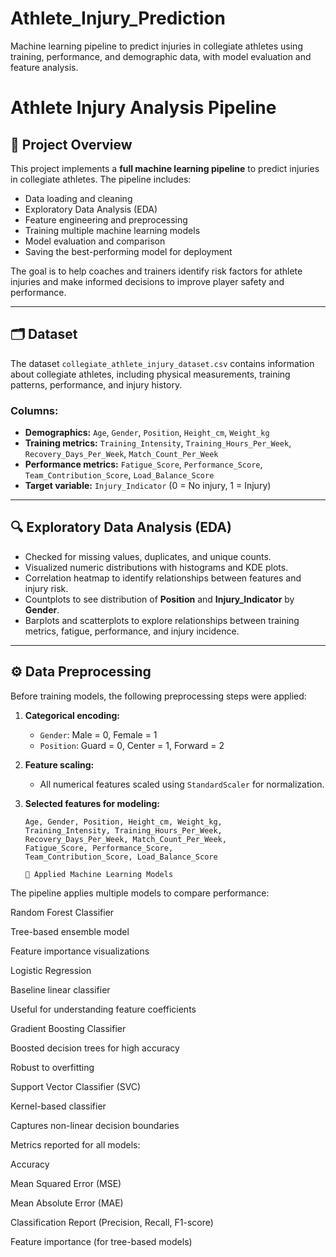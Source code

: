 # Athlete_Injury_Prediction
Machine learning pipeline to predict injuries in collegiate athletes using training, performance, and demographic data, with model evaluation and feature analysis.

# Athlete Injury Analysis Pipeline

## 📖 Project Overview
This project implements a **full machine learning pipeline** to predict injuries in collegiate athletes. The pipeline includes:

- Data loading and cleaning  
- Exploratory Data Analysis (EDA)  
- Feature engineering and preprocessing  
- Training multiple machine learning models  
- Model evaluation and comparison  
- Saving the best-performing model for deployment  

The goal is to help coaches and trainers identify risk factors for athlete injuries and make informed decisions to improve player safety and performance.

---

## 🗂 Dataset
The dataset `collegiate_athlete_injury_dataset.csv` contains information about collegiate athletes, including physical measurements, training patterns, performance, and injury history.

### Columns:
- **Demographics:** `Age`, `Gender`, `Position`, `Height_cm`, `Weight_kg`  
- **Training metrics:** `Training_Intensity`, `Training_Hours_Per_Week`, `Recovery_Days_Per_Week`, `Match_Count_Per_Week`  
- **Performance metrics:** `Fatigue_Score`, `Performance_Score`, `Team_Contribution_Score`, `Load_Balance_Score`  
- **Target variable:** `Injury_Indicator` (0 = No injury, 1 = Injury)

---

## 🔍 Exploratory Data Analysis (EDA)
- Checked for missing values, duplicates, and unique counts.  
- Visualized numeric distributions with histograms and KDE plots.  
- Correlation heatmap to identify relationships between features and injury risk.  
- Countplots to see distribution of **Position** and **Injury_Indicator** by **Gender**.  
- Barplots and scatterplots to explore relationships between training metrics, fatigue, performance, and injury incidence.

---

## ⚙️ Data Preprocessing
Before training models, the following preprocessing steps were applied:

1. **Categorical encoding:**
   - `Gender`: Male = 0, Female = 1  
   - `Position`: Guard = 0, Center = 1, Forward = 2  

2. **Feature scaling:**  
   - All numerical features scaled using `StandardScaler` for normalization.  

3. **Selected features for modeling:**
   ```text
   Age, Gender, Position, Height_cm, Weight_kg,
   Training_Intensity, Training_Hours_Per_Week,
   Recovery_Days_Per_Week, Match_Count_Per_Week,
   Fatigue_Score, Performance_Score,
   Team_Contribution_Score, Load_Balance_Score

   🤖 Applied Machine Learning Models

The pipeline applies multiple models to compare performance:

Random Forest Classifier

Tree-based ensemble model

Feature importance visualizations

Logistic Regression

Baseline linear classifier

Useful for understanding feature coefficients

Gradient Boosting Classifier

Boosted decision trees for high accuracy

Robust to overfitting

Support Vector Classifier (SVC)

Kernel-based classifier

Captures non-linear decision boundaries

Metrics reported for all models:

Accuracy

Mean Squared Error (MSE)

Mean Absolute Error (MAE)

Classification Report (Precision, Recall, F1-score)

Feature importance (for tree-based models)
